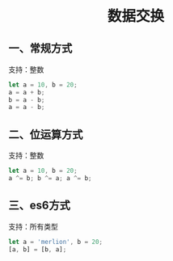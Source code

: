 <div style="text-align: center; font-weight: 700; font-size: 2em;">数据交换</div>

## 一、常规方式
支持：整数
```js
let a = 10, b = 20;
a = a + b;
b = a - b;
a = a - b;
```

## 二、位运算方式
支持：整数
```js
let a = 10, b = 20;
a ^= b; b ^= a; a ^= b;
```

## 三、es6方式
支持：所有类型
```js
let a = 'merlion', b = 20;
[a, b] = [b, a];
```